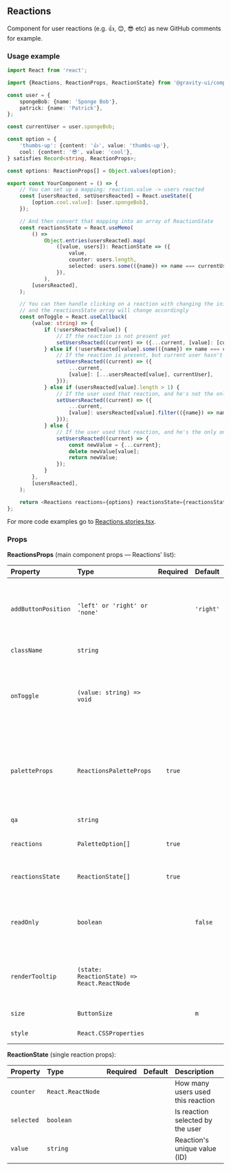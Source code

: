 ## Reactions

Component for user reactions (e.g. 👍, 😊, 😎 etc) as new GitHub comments for example.

### Usage example

```typescript
import React from 'react';

import {Reactions, ReactionProps, ReactionState} from '@gravity-ui/components';

const user = {
    spongeBob: {name: 'Sponge Bob'},
    patrick: {name: 'Patrick'},
};

const currentUser = user.spongeBob;

const option = {
    'thumbs-up': {content: '👍', value: 'thumbs-up'},
    cool: {content: '😎', value: 'cool'},
} satisfies Record<string, ReactionProps>;

const options: ReactionProps[] = Object.values(option);

export const YourComponent = () => {
    // You can set up a mapping: reaction.value -> users reacted
    const [usersReacted, setUsersReacted] = React.useState({
        [option.cool.value]: [user.spongeBob],
    });

    // And then convert that mapping into an array of ReactionState
    const reactionsState = React.useMemo(
        () =>
            Object.entries(usersReacted).map(
                ([value, users]): ReactionState => ({
                    value,
                    counter: users.length,
                    selected: users.some(({name}) => name === currentUser.name),
                }),
            ),
        [usersReacted],
    );

    // You can then handle clicking on a reaction with changing the inital mapping,
    // and the reactionsState array will change accordingly
    const onToggle = React.useCallback(
        (value: string) => {
            if (!usersReacted[value]) {
                // If the reaction is not present yet
                setUsersReacted((current) => ({...current, [value]: [currentUser]}));
            } else if (!usersReacted[value].some(({name}) => name === currentUser.name)) {
                // If the reaction is present, but current user hasn't selected it yet
                setUsersReacted((current) => ({
                    ...current,
                    [value]: [...usersReacted[value], currentUser],
                }));
            } else if (usersReacted[value].length > 1) {
                // If the user used that reaction, and he's not the only one who used it
                setUsersReacted((current) => ({
                    ...current,
                    [value]: usersReacted[value].filter(({name}) => name !== currentUser.name),
                }));
            } else {
                // If the user used that reaction, and he's the only one who used it
                setUsersReacted((current) => {
                    const newValue = {...current};
                    delete newValue[value];
                    return newValue;
                });
            }
        },
        [usersReacted],
    );

    return <Reactions reactions={options} reactionsState={reactionsState} onToggle={onToggle} />;
};
```

For more code examples go to [Reactions.stories.tsx](https://github.com/gravity-ui/components/blob/main/src/components/Reactions/__stories__/Reactions.stories.tsx).

### Props

**ReactionsProps** (main component props — Reactions' list):

| Property            | Type                                        | Required | Default   | Description                                                                                    |
| :------------------ | :------------------------------------------ | :------: | :-------- | :--------------------------------------------------------------------------------------------- |
| `addButtonPosition` | `'left' or 'right' or 'none'`               |          | `'right'` | Position of the "Add reaction" button. Use 'none' to hide the button.                          |
| `className`         | `string`                                    |          |           | HTML `class` attribute                                                                         |
| `onToggle`          | `(value: string) => void`                   |          |           | Fires when a user clicks on a Reaction (in a Palette or in the Reactions' list)                |
| `paletteProps`      | `ReactionsPaletteProps`                     |  `true`  |           | Notifications' palette props — it's a `Palette` component with available reactions to the user |
| `qa`                | `string`                                    |          |           | `qa` attribute for testing                                                                     |
| `reactions`         | `PaletteOption[]`                           |  `true`  |           | List of all available reactions                                                                |
| `reactionsState`    | `ReactionState[]`                           |  `true`  |           | List of reactions that were used                                                               |
| `readOnly`          | `boolean`                                   |          | `false`   | readOnly state (usage example: only signed in users can react)                                 |
| `renderTooltip`     | `(state: ReactionState) => React.ReactNode` |          |           | Reaction's tooltip with the list of reacted users for example                                  |
| `size`              | `ButtonSize`                                |          | `m`       | Buttons's size                                                                                 |
| `style`             | `React.CSSProperties`                       |          |           | HTML `style` attribute                                                                         |

**ReactionState** (single reaction props):

| Property   | Type              | Required | Default | Description                       |
| :--------- | :---------------- | :------: | :------ | :-------------------------------- |
| `counter`  | `React.ReactNode` |          |         | How many users used this reaction |
| `selected` | `boolean`         |          |         | Is reaction selected by the user  |
| `value`    | `string`          |          |         | Reaction's unique value (ID)      |
